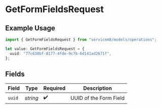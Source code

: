 # GetFormFieldsRequest

## Example Usage

```typescript
import { GetFormFieldsRequest } from "servicem8/models/operations";

let value: GetFormFieldsRequest = {
  uuid: "77c630bf-8177-4fde-9c7b-6d141ad2671f",
};
```

## Fields

| Field                  | Type                   | Required               | Description            |
| ---------------------- | ---------------------- | ---------------------- | ---------------------- |
| `uuid`                 | *string*               | :heavy_check_mark:     | UUID of the Form Field |